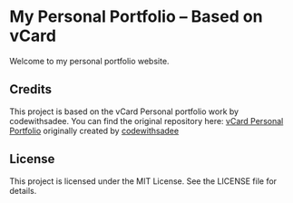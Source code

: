 # My Personal Portfolio – Based on vCard
Welcome to my personal portfolio website.

## Credits
This project is based on the vCard Personal portfolio work by codewithsadee. You can find the original repository here: [vCard Personal Portfolio](https://github.com/codewithsadee/vcard-personal-portfolio) originally created by [codewithsadee](https://github.com/codewithsadee)

## License
This project is licensed under the MIT License. See the LICENSE file for details.